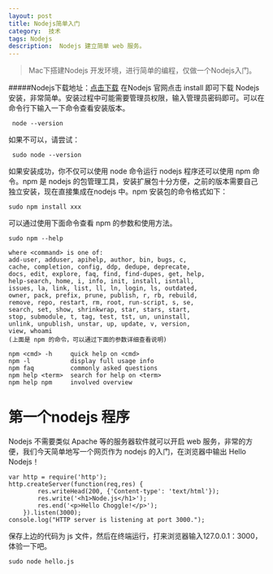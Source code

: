 ```yaml
---
layout: post
title: Nodejs简单入门
category:  技术
tags: Nodejs
description:  Nodejs 建立简单 web 服务。
---
```


> Mac下搭建Nodejs 开发环境，进行简单的编程，仅做一个Nodejs入门。

#####Nodejs下载地址：[点击下载](http://nodejs.org/)
在Nodejs 官网点击 install 即可下载 Nodejs 安装，非常简单。安装过程中可能需要管理员权限，输入管理员密码即可。可以在命令行下输入一下命令查看安装版本。

     node --version
    
如果不可以，请尝试：
      
     sudo node --version
    
如果安装成功，你不仅可以使用 node 命令运行 nodejs 程序还可以使用 npm 命令。npm 是 nodejs 的包管理工具，安装扩展包十分方便，之前的版本需要自己独立安装，现在直接集成在nodejs 中。npm 安装包的命令格式如下：

    sudo npm install xxx
    
可以通过使用下面命令查看 npm 的参数和使用方法。

    sudo npm --help
    
    where <command> is one of:
    add-user, adduser, apihelp, author, bin, bugs, c,
    cache, completion, config, ddp, dedupe, deprecate,
    docs, edit, explore, faq, find, find-dupes, get, help,
    help-search, home, i, info, init, install, isntall,
    issues, la, link, list, ll, ln, login, ls, outdated,
    owner, pack, prefix, prune, publish, r, rb, rebuild,
    remove, repo, restart, rm, root, run-script, s, se,
    search, set, show, shrinkwrap, star, stars, start,
    stop, submodule, t, tag, test, tst, un, uninstall,
    unlink, unpublish, unstar, up, update, v, version,
    view, whoami 
    (上面是 npm 的命令，可以通过下面的参数详细查看说明)

    npm <cmd> -h     quick help on <cmd>
    npm -l           display full usage info
    npm faq          commonly asked questions
    npm help <term>  search for help on <term>
    npm help npm     involved overview
    
# 第一个nodejs 程序

Nodejs 不需要类似 Apache 等的服务器软件就可以开启 web 服务，非常的方便，我们今天简单地写一个网页作为 nodejs 的入门，在浏览器中输出 Hello Nodejs！

    var http = require('http');
    http.createServer(function(req,res) {
			res.writeHead(200, {'Content-type': 'text/html'});
			res.write('<h1>Node.js</h1>');
			res.end('<p>Hello Choggle!</p>');
		}).listen(3000);
    console.log("HTTP server is listening at port 3000.");
    
保存上边的代码为 js 文件，然后在终端运行，打来浏览器输入127.0.0.1：3000，体验一下吧。

    sudo node hello.js
    

